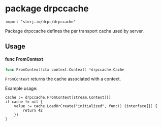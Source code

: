 # package drpccache

`import "storj.io/drpc/drpccache"`

Package drpccache defines the per transport cache used by server.

## Usage

#### func  FromContext

```go
func FromContext(ctx context.Context) *drpccache.Cache
```

`FromContext` returns the cache associated with a context.

Example usage:

```
cache := drpccache.FromContext(stream.Context())
if cache != nil {
	value := cache.LoadOrCreate("initialized", func() (interface{}) {
		return 42
	})
}
```
